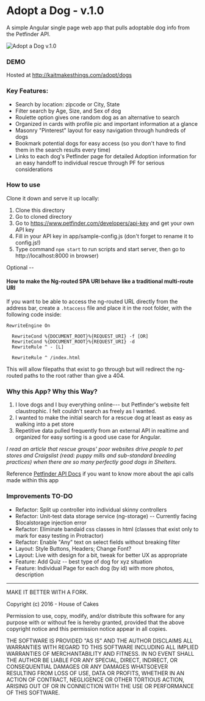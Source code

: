 Adopt a Dog - v.1.0
====================

A simple Angular single page web app that pulls adoptable dog info from the Petfinder API.

![Adopt a Dog v.1.0](http://kaitmakesthings.com/media/adopt-dog-v1.0.png)

### DEMO
Hosted at http://kaitmakesthings.com/adopt/dogs

### Key Features:
* Search by location: zipcode or City, State
* Filter search by Age, Size, and Sex of dog
* Roulette option gives one random dog as an alternative to search
* Organized in cards with profile pic and important information at a glance
* Masonry "Pinterest" layout for easy navigation through hundreds of dogs
* Bookmark potential dogs for easy access (so you don't have to find them in the search results every time)
* Links to each dog's Petfinder page for detailed Adoption information for an easy handoff to individual rescue through PF for serious considerations

### How to use

Clone it down and serve it up locally:

1. Clone this directory
2. Go to cloned directory
3. Go to https://www.petfinder.com/developers/api-key and get your own API key
4. Fill in your API key in app/sample-config.js (don't forget to rename it to config.js!)
5. Type command `npm start` to run scripts and start server, then go to http://localhost:8000 in browser)

Optional --
#### How to make the Ng-routed SPA URI behave like a traditional multi-route URI

If you want to be able to access the ng-routed URL directly from the address bar,
create a `.htaccess` file and place it in the root folder, with the following code inside:

```
RewriteEngine On

  RewriteCond %{DOCUMENT_ROOT}%{REQUEST_URI} -f [OR]
  RewriteCond %{DOCUMENT_ROOT}%{REQUEST_URI} -d
  RewriteRule ^ - [L]

  RewriteRule ^ /index.html
```
This will allow filepaths that exist to go through but will redirect the ng-routed paths to the root rather than give a 404.


### Why this App? Why this Way?

1. I love dogs and I buy everything online--- but Petfinder's website felt claustrophic. I felt couldn't search as freely as I wanted.
2. I wanted to make the initial search for a rescue dog at least as easy as walking into a pet store
3. Repetitive data pulled frequently from an external API in realtime and organized for easy sorting is a good use case for Angular.

_I read an article that rescue groups' poor websites drive people to pet stores and Craigslist (read: puppy mills and sub-standard breeding practices) when there are so many perfectly good dogs in Shelters._

Reference [Petfinder API Docs](https://www.petfinder.com/developers/api-docs) if you want to know more about the api calls made within this app

### Improvements TO-DO

* Refactor: Split up controller into individual skinny controllers
* Refactor: Unit-test data storage service (ng-storage) -- Currently facing $localstorage injection error
* Refactor: Eliminate bandaid css classes in html (classes that exist only to mark for easy testing in Protractor)
* Refactor: Enable "Any" text on select fields without breaking filter
* Layout: Style Buttons, Headers; Change Font?
* Layout: Live with design for a bit, tweak for better UX as appropriate
* Feature: Add Quiz -- best type of dog for xyz situation
* Feature: Individual Page for each dog (by id) with more photos, description

***

MAKE IT BETTER WITH A FORK.

Copyright (c) 2016 - House of Cakes

Permission to use, copy, modify, and/or distribute this software for any purpose with or without fee is hereby granted, provided that the above copyright notice and this permission notice appear in all copies.

THE SOFTWARE IS PROVIDED "AS IS" AND THE AUTHOR DISCLAIMS ALL WARRANTIES WITH REGARD TO THIS SOFTWARE INCLUDING ALL IMPLIED WARRANTIES OF MERCHANTABILITY AND FITNESS. IN NO EVENT SHALL THE AUTHOR BE LIABLE FOR ANY SPECIAL, DIRECT, INDIRECT, OR CONSEQUENTIAL DAMAGES OR ANY DAMAGES WHATSOEVER RESULTING FROM LOSS OF USE, DATA OR PROFITS, WHETHER IN AN ACTION OF CONTRACT, NEGLIGENCE OR OTHER TORTIOUS ACTION, ARISING OUT OF OR IN CONNECTION WITH THE USE OR PERFORMANCE OF THIS SOFTWARE.
